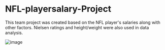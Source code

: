 # NFL-playersalary-Project
This team project was created based on the NFL player's salaries along with other factors.  Nielsen ratings and height/weight were also used in data analysis.

![image](https://user-images.githubusercontent.com/69222103/112066669-29791880-8b3d-11eb-922d-becea5c37361.png)
